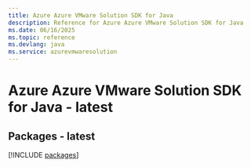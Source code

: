 ```yaml
---
title: Azure Azure VMware Solution SDK for Java
description: Reference for Azure Azure VMware Solution SDK for Java
ms.date: 06/16/2025
ms.topic: reference
ms.devlang: java
ms.service: azurevmwaresolution
---
```

# Azure Azure VMware Solution SDK for Java - latest
## Packages - latest
[!INCLUDE [packages](azure-vmware-solution-index.md)]